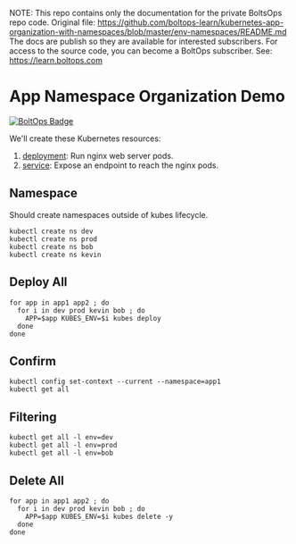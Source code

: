 <!-- note marker start -->
NOTE: This repo contains only the documentation for the private BoltsOps repo code.
Original file: https://github.com/boltops-learn/kubernetes-app-organization-with-namespaces/blob/master/env-namespaces/README.md
The docs are publish so they are available for interested subscribers.
For access to the source code, you can become a BoltOps subscriber.
See: https://learn.boltops.com

<!-- note marker end -->

# App Namespace Organization Demo

[![BoltOps Badge](https://img.boltops.com/boltops/badges/boltops-badge.png)](https://www.boltops.com)

We'll create these Kubernetes resources:

1. [deployment](deployment.yaml): Run nginx web server pods.
2. [service](service.yaml): Expose an endpoint to reach the nginx pods.

## Namespace

Should create namespaces outside of kubes lifecycle.

    kubectl create ns dev
    kubectl create ns prod
    kubectl create ns bob
    kubectl create ns kevin

## Deploy All

    for app in app1 app2 ; do
      for i in dev prod kevin bob ; do
        APP=$app KUBES_ENV=$i kubes deploy
      done
    done

## Confirm

    kubectl config set-context --current --namespace=app1
    kubectl get all

## Filtering

    kubectl get all -l env=dev
    kubectl get all -l env=prod
    kubectl get all -l env=bob

## Delete All

    for app in app1 app2 ; do
      for i in dev prod kevin bob ; do
        APP=$app KUBES_ENV=$i kubes delete -y
      done
    done
